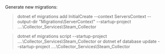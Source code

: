 ﻿Generate new migrations:

>  dotnet ef migrations add InitialCreate  --context ServersContext --output-dir "Migrations\ServerContext" --startup-project ..\..\Collector_Services\Steam_Collector

> dotnet ef migrations script --startup-project  ..\..\Collector_Services\Steam_Collector or  dotnet ef database update --startup-project   ..\..\Collector_Services\Steam_Collector
